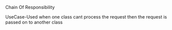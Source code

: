 Chain Of Responsibility

UseCase-Used when one class cant process the request then the request is passed on to another class

